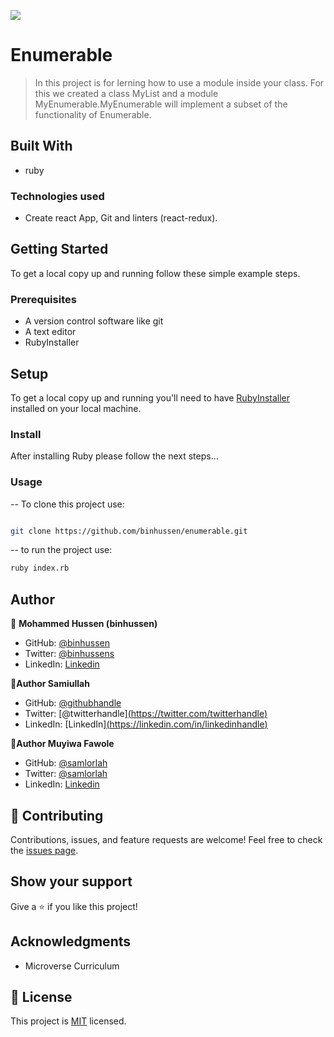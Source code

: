 ![](https://img.shields.io/badge/Microverse-blueviolet)

# Enumerable

>In this project is for lerning how to use a module inside your class. For this we created a class MyList and a module MyEnumerable.MyEnumerable will implement a subset of the functionality of Enumerable.

## Built With
- ruby
  

### Technologies used
- Create react App, Git and  linters (react-redux).

  
## Getting Started
To get a local copy up and running follow these simple example steps.


### Prerequisites
- A version control software like git
- A text editor
- RubyInstaller


## Setup

To get a local copy up and running you'll need to have [RubyInstaller](https://rubyinstaller.org/) installed on your local machine.


### Install

After installing Ruby please follow the next steps...

  

### Usage

-- To clone this project use:
```bash

git clone https://github.com/binhussen/enumerable.git

```
-- to run the project use:
```bash
ruby index.rb
```

## Author

👤 **Mohammed Hussen (binhussen)**

- GitHub: [@binhussen](https://github.com/binhussen)
- Twitter: [@binhussens](https://twitter.com/binhussens)
- LinkedIn: [Linkedin](https://www.linkedin.com/in/binhussen/)

👤**Author Samiullah**

- GitHub: [@githubhandle]([https://github.com/githubhandle](https://github.com/samiullah997))
- Twitter: [@twitterhandle][(https://twitter.com/twitterhandle)](https://twitter.com/samiullahk997)
- LinkedIn: [LinkedIn][(https://linkedin.com/in/linkedinhandle)](https://www.linkedin.com/in/samiullah-khan-2702b7171/)

👤**Author Muyiwa Fawole**

- GitHub: [@samlorlah](https://github.com/samlorlah)
- Twitter: [@samlorlah](https://twitter.com/samlorlah)
- LinkedIn: [Linkedin](https://www.linkedin.com/in/muyiwa-fawole/)


## 🤝 Contributing
Contributions, issues, and feature requests are welcome!
Feel free to check the [issues page](../../issues/).

## Show your support
Give a ⭐️ if you like this project!

## Acknowledgments

- Microverse Curriculum

## 📝 License



This project is [MIT](./MIT.md) licensed.
